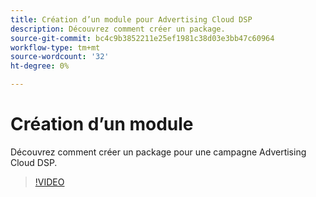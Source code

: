 ```yaml
---
title: Création d’un module pour Advertising Cloud DSP
description: Découvrez comment créer un package.
source-git-commit: bc4c9b3852211e25ef1981c38d03e3bb47c60964
workflow-type: tm+mt
source-wordcount: '32'
ht-degree: 0%

---
```


# Création d’un module

Découvrez comment créer un package pour une campagne Advertising Cloud DSP.

>[!VIDEO](https://video.tv.adobe.com/v/338971/)
